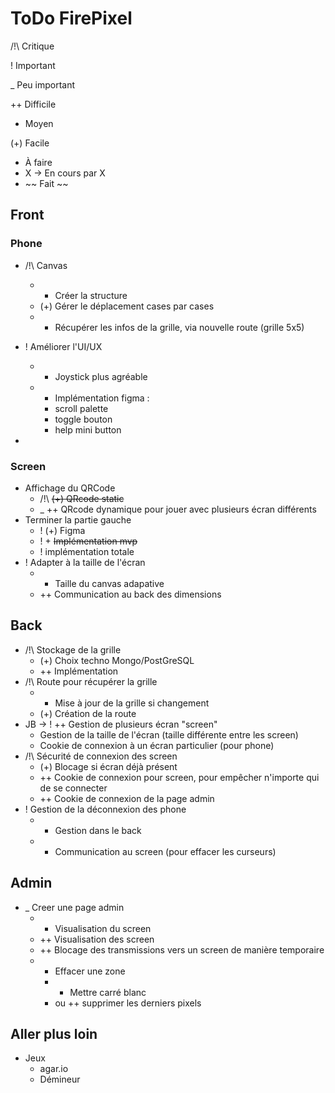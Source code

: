 # ToDo FirePixel 

/!\ Critique

! Important

_ Peu important

++ Difficile

+ Moyen

(+) Facile

- À faire
- X -> En cours par X
- ~~ Fait ~~

## Front

### Phone

- /!\ Canvas
  - + Créer la structure
  - (+) Gérer le déplacement cases par cases
  - + Récupérer les infos de la grille, via nouvelle route (grille 5x5)
- ! Améliorer l'UI/UX
  - + Joystick plus agréable
  - + Implémentation figma :
    - scroll palette
    - toggle bouton
    - help mini button
    

-

### Screen

- Affichage du QRCode
  - /!\ ~~(+) QRcode static~~
  - _ ++ QRcode dynamique pour jouer avec plusieurs écran différents
- Terminer la partie gauche
  - ! (+) Figma
  - ! + ~~Implémentation mvp~~
  - ! implémentation totale
- ! Adapter à la taille de l'écran
  - + Taille du canvas adapative
  - ++ Communication au back des dimensions

## Back

- /!\ Stockage de la grille
  - (+) Choix techno Mongo/PostGreSQL
  - ++ Implémentation
- /!\ Route pour récupérer la grille
  - + Mise à jour de la grille si changement
  - (+) Création de la route
- JB -> ! ++ Gestion de plusieurs écran "screen"
  - Gestion de la taille de l'écran (taille différente entre les screen)
  - Cookie de connexion à un écran particulier (pour phone)
- /!\ Sécurité de connexion des screen
  - (+) Blocage si écran déjà présent
  - ++ Cookie de connexion pour screen, pour empêcher n'importe qui de se connecter
  - ++ Cookie de connexion de la page admin
- ! Gestion de la déconnexion des phone
  - + Gestion dans le back
  - + Communication au screen (pour effacer les curseurs)

## Admin

- _ Creer une page admin
  - + Visualisation du screen 
  - ++ Visualisation des screen
  - ++ Blocage des transmissions vers un screen de manière temporaire
  - + Effacer une zone 
    - + Mettre carré blanc
    - ou ++ supprimer les derniers pixels

## Aller plus loin

- Jeux
  - agar.io
  - Démineur